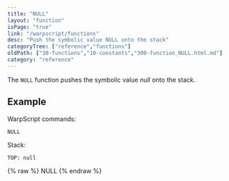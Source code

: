 ```yaml
---
title: "NULL"
layout: "function"
isPage: "true"
link: "/warpscript/functions"
desc: "Push the symbolic value NULL onto the stack"
categoryTree: ["reference","functions"]
oldPath: ["30-functions","10-constants","300-function_NULL.html.md"]
category: "reference"
---
```

 

The `NULL` function pushes the symbolic value *null* onto the stack.

## Example ##

WarpScript commands:

    NULL

Stack: 

    TOP: null

{% raw %}
<warp10-warpscript-widget backend="{{backend}}"  exec-endpoint="{{execEndpoint}}">NULL
</warp10-warpscript-widget>
{% endraw %}    

